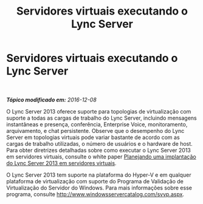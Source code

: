﻿---
title: Servidores virtuais executando o Lync Server
TOCTitle: Servidores virtuais executando o Lync Server
ms:assetid: e83c0f7f-88ec-434f-b35e-adedec3c318a
ms:mtpsurl: https://technet.microsoft.com/pt-br/library/Gg399035(v=OCS.15)
ms:contentKeyID: 49886451
ms.date: 12/10/2016
mtps_version: v=OCS.15
ms.translationtype: HT
---

# Servidores virtuais executando o Lync Server

 

_**Tópico modificado em:** 2016-12-08_

O Lync Server 2013 oferece suporte para topologias de virtualização com suporte a todas as cargas de trabalho do Lync Server, incluindo mensagens instantâneas e presença, conferência, Enterprise Voice, monitoramento, arquivamento, e chat persistente. Observe que o desempenho do Lync Server em topologias virtuais pode variar bastante de acordo com as cargas de trabalho utilizadas, o número de usuários e o hardware de host. Para obter diretrizes detalhadas sobre como executar o Lync Server 2013 em servidores virtuais, consulte o white paper [Planejando uma implantação do Lync Server 2013 em servidores virtuais](http://www.microsoft.com/en-us/download/details.aspx?id=41936).

O Lync Server 2013 tem suporte na plataforma do Hyper-V e em qualquer plataforma de virtualização com suporte do Programa de Validação de Virtualização do Servidor do Windows. Para mais informações sobre esse programa, consulte <http://www.windowsservercatalog.com/svvp.aspx>.

